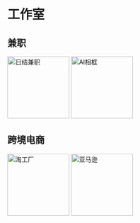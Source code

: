 # 工作室



## 兼职

<tr>
      <td><img src="https://encrypted-tbn0.gstatic.com/images?q=tbn:ANd9GcTLbzDGDzpbN5W6Y4-VbLv9s59W69IkxyYkLfWRCcrP1035ZWTK7EEqI2fA0unDFp2W6hE&usqp=CAU" width="140" alt="日结兼职" /></td>
      <td><img src="https://encrypted-tbn0.gstatic.com/images?q=tbn:ANd9GcQ0wzF9uRAzRO81KU43NhtYWoqmgt2VYjAqo7sUG_hfWntvUFRWJd2neM8cXmTA6TFdcZU&usqp=CAU" width="140" alt="AI相框"/></td>
</tr>


## 跨境电商

<tr>
      <td><img src="https://static.foodtalks.cn/company/logo/da7c25046f8a14bd890fab24b8bfef009195.png" width="140" alt="淘工厂"/></td>
      <td><img src="https://img1.baidu.com/it/u=3546924317,967825489&fm=253&fmt=auto&app=138&f=JPEG?w=565&h=497" width="140" alt="亚马逊" /></td>

</tr>